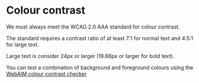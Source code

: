 # Colour contrast

We must always meet the WCAG 2.0 AAA standard for colour contrast.

The standard requires a contrast ratio of at least 7:1 for normal text and 4.5:1 for large text.

Large text is consider 24px or larger (18.66px or larger for bold text).

You can test a combination of background and foreground colours using the [WebAIM colour contrast
checker](https://webaim.org/resources/contrastchecker/)
